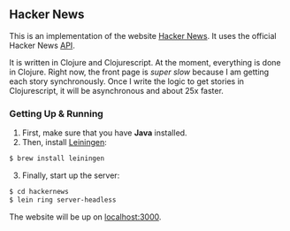 ## Hacker News

This is an implementation of the website [Hacker News](http://news.ycombinator.com). It uses the official Hacker News [API](https://github.com/HackerNews/API).

It is written in Clojure and Clojurescript. At the moment, everything is done in Clojure. Right now, the front page is _super slow_ because I am getting each story synchronously. Once I write the logic to get stories in Clojurescript, it will be asynchronous and about 25x faster.

### Getting Up & Running

1. First, make sure that you have **Java** installed.
2. Then, install [Leiningen](https://github.com/technomancy/leiningen):
  ```bash
  $ brew install leiningen
  ```
3. Finally, start up the server:
  ``` bash
  $ cd hackernews
  $ lein ring server-headless
  ```

The website will be up on [localhost:3000](http://localhost:3000).
